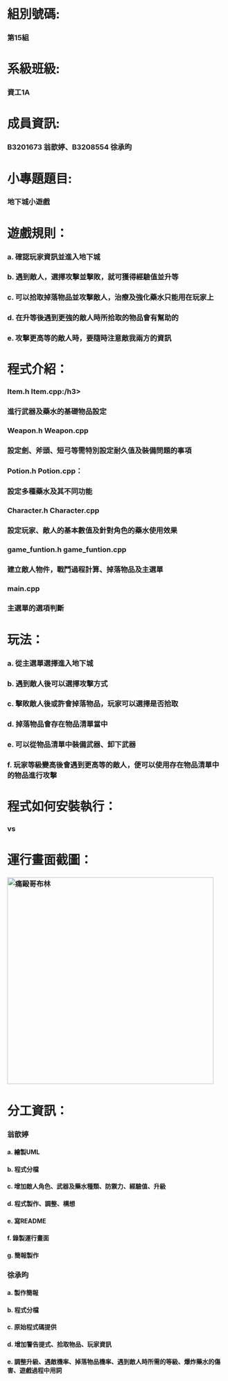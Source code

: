 <body>
<h1>組別號碼:</h1>
<h3>第15組</h3>

<h1>系級班級:</h1>
<h3>資工1A</h3>

<h1>成員資訊:</h1>
<h3>B3201673 翁歆婷、B3208554 徐承昀</h3>

<h1>小專題題目:</h1>
<h3>地下城小遊戲</h3>

<h1>遊戲規則：</h1>
<h3>a. 確認玩家資訊並進入地下城</h3>
<h3>b. 遇到敵人，選擇攻擊並擊敗，就可獲得經驗值並升等</h3>
<h3>c. 可以拾取掉落物品並攻擊敵人，治療及強化藥水只能用在玩家上</h3>
<h3>d. 在升等後遇到更強的敵人時所拾取的物品會有幫助的</h3>
<h3>e. 攻擊更高等的敵人時，要隨時注意敵我兩方的資訊</h3>

<h1>程式介紹：</h1>
<h3>Item.h Item.cpp:/h3>
  <h3>進行武器及藥水的基礎物品設定</h3>
<h3>Weapon.h Weapon.cpp</h3>
  <h3>設定劍、斧頭、短弓等需特別設定耐久值及裝備問題的事項</h3</h3>
<h3>Potion.h Potion.cpp：</h3>
  <h3>設定多種藥水及其不同功能</h3>
<h3>Character.h Character.cpp</h3>
  <h3>設定玩家、敵人的基本數值及針對角色的藥水使用效果</h3>
<h3>game_funtion.h game_funtion.cpp</h3>
  <h3>建立敵人物件，戰鬥過程計算、掉落物品及主選單</h3>
<h3>main.cpp</h3>
  <h3>主選單的選項判斷</h3>


<h1>玩法：</h1>
<h3>a. 從主選單選擇進入地下城</h3>
<h3>b. 遇到敵人後可以選擇攻擊方式</h3>
<h3>c. 擊敗敵人後或許會掉落物品，玩家可以選擇是否拾取</h3>
<h3>d. 掉落物品會存在物品清單當中</h3>
<h3>e. 可以從物品清單中裝備武器、卸下武器</h3>
<h3>f. 玩家等級變高後會遇到更高等的敵人，便可以使用存在物品清單中的物品進行攻擊</h3>

<h1>程式如何安裝執行：</h1>
<h3>vs</h3>

<h1>運行畫面截圖：</h1>
<h3>
<img width="476" alt="痛毆哥布林" src="https://github.com/user-attachments/assets/8408398c-90d1-4c6e-9f7d-7d6090bf6961" />
</h3>

<h1>分工資訊：</h1>

<h3>翁歆婷</h3>
<h4>a. 繪製UML</h4>
<h4>b. 程式分檔</h4>
<h4>c. 增加敵人角色、武器及藥水種類、防禦力、經驗值、升級
</h4>
<h4>d. 程式製作、調整、構想</h4>
<h4>e. 寫README</h4>
<h4>f. 錄製運行畫面</h4>
<h4>g. 簡報製作</h4>
<h3>      </h3>
<h3>徐承昀</h3>
<h4>a. 製作簡報</h4>
<h4>b. 程式分檔</h4>
<h4>c. 原始程式碼提供</h4>
<h4>d. 增加警告提式、拾取物品、玩家資訊</h4>
<h4>e.  調整升級、遇敵機率、掉落物品機率、遇到敵人時所需的等級、爆炸藥水的傷害、遊戲過程中用詞</h4>

</body>
